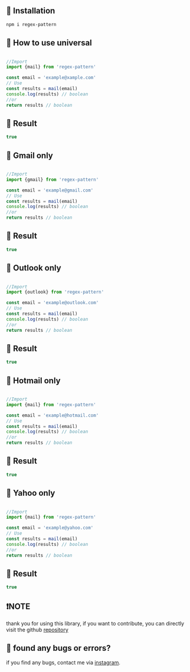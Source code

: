 ## 📍 Installation
```sh
npm i regex-pattern
```
## 🧪 How to use universal
```js

//Import
import {mail} from 'regex-pattern' 

const email = 'example@xample.com'
// Use
const results = mail(email)
console.log(results) // boolean
//or
return results // boolean
```
## 🧪 Result
```js
true 
```
## 🧪 Gmail only
```js

//Import
import {gmail} from 'regex-pattern'

const email = 'example@gmail.com'
// Use
const results = mail(email)
console.log(results) // boolean
//or
return results // boolean
```
## 🧪 Result
```js
true
```

## 🧪 Outlook only
```js

//Import
import {outlook} from 'regex-pattern'

const email = 'example@outlook.com'
// Use
const results = mail(email)
console.log(results) // boolean
//or
return results // boolean
```
## 🧪 Result
```js
true
```
## 🧪 Hotmail only
```js

//Import
import {mail} from 'regex-pattern'

const email = 'example@hotmail.com'
// Use
const results = mail(email)
console.log(results) // boolean
//or
return results // boolean
```
## 🧪 Result
```js
true
```

## 🧪 Yahoo only
```js

//Import
import {mail} from 'regex-pattern'

const email = 'example@yahoo.com'
// Use
const results = mail(email)
console.log(results) // boolean
//or
return results // boolean
```
## 🧪 Result
```js
true
```



## ❗NOTE

thank you for using this library, if you want to contribute, you can directly visit the github
[repository]()

## 🤔 found any bugs or errors?

if you find any bugs, contact me via [instagram](https://www.instagram.com/nopaldenn/).

